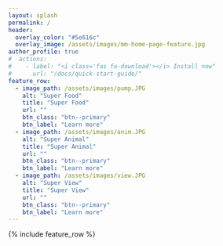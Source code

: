 ```yaml
---
layout: splash
permalink: /
header:
  overlay_color: "#5e616c"
  overlay_image: /assets/images/mm-home-page-feature.jpg
author_profile: true
#  actions:
#    - label: "<i class='fas fa-download'></i> Install now"
#      url: "/docs/quick-start-guide/"
feature_row:
  - image_path: /assets/images/pump.JPG
    alt: "Super Food"
    title: "Super Food"
    url: ""
    btn_class: "btn--primary"
    btn_label: "Learn more"
  - image_path: /assets/images/anim.JPG
    alt: "Super Animal"
    title: "Super Animal"
    url: ""
    btn_class: "btn--primary"
    btn_label: "Learn more"
  - image_path: /assets/images/view.JPG
    alt: "Super View"
    title: "Super View"
    url: ""
    btn_class: "btn--primary"
    btn_label: "Learn more"      
---
```

{% include feature_row %}


